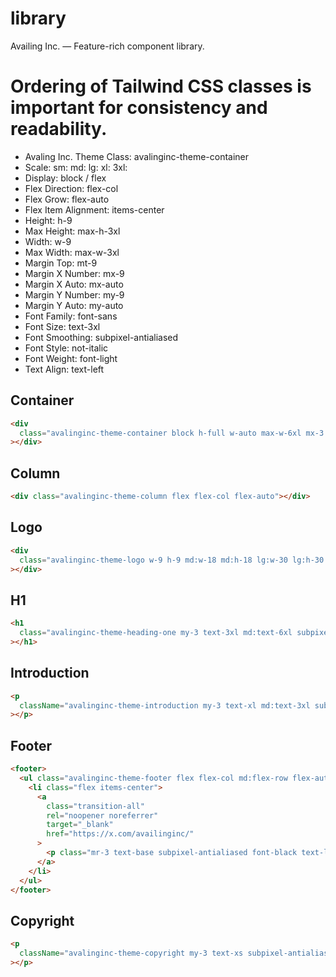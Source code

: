 # library

Availing Inc. — Feature-rich component library.

# Ordering of Tailwind CSS classes is important for consistency and readability.

- Avaling Inc. Theme Class: avalinginc-theme-container
- Scale: sm: md: lg: xl: 3xl:
- Display: block / flex
- Flex Direction: flex-col
- Flex Grow: flex-auto
- Flex Item Alignment: items-center
- Height: h-9
- Max Height: max-h-3xl
- Width: w-9
- Max Width: max-w-3xl
- Margin Top: mt-9
- Margin X Number: mx-9
- Margin X Auto: mx-auto
- Margin Y Number: my-9
- Margin Y Auto: my-auto
- Font Family: font-sans
- Font Size: text-3xl
- Font Smoothing: subpixel-antialiased
- Font Style: not-italic
- Font Weight: font-light
- Text Align: text-left

## Container

```html
<div
  class="avalinginc-theme-container block h-full w-auto max-w-6xl mx-3 md:mx-9 xl:mx-auto"
></div>
```

## Column

```html
<div class="avalinginc-theme-column flex flex-col flex-auto"></div>
```

## Logo

```html
<div
  class="avalinginc-theme-logo w-9 h-9 md:w-18 md:h-18 lg:w-30 lg:h-30 my-3"
></div>
```

## H1

```html
<h1
  class="avalinginc-theme-heading-one my-3 text-3xl md:text-6xl subpixel-antialiased font-black text-left"
></h1>
```

## Introduction

```html
<p
  className="avalinginc-theme-introduction my-3 text-xl md:text-3xl subpixel-antialiased font-light text-left"
></p>
```

## Footer

```html
<footer>
  <ul class="avalinginc-theme-footer flex flex-col md:flex-row flex-auto my-3">
    <li class="flex items-center">
      <a
        class="transition-all"
        rel="noopener noreferrer"
        target="_blank"
        href="https://x.com/availinginc/"
      >
        <p class="mr-3 text-base subpixel-antialiased font-black text-left"></p>
      </a>
    </li>
  </ul>
</footer>
```

## Copyright

```html
<p
  className="avalinginc-theme-copyright my-3 text-xs subpixel-antialiased font-light text-left"
></p>
```
